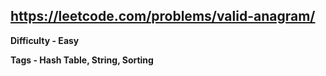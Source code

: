 ## https://leetcode.com/problems/valid-anagram/

**Difficulty - Easy**

**Tags - Hash Table, String, Sorting**
